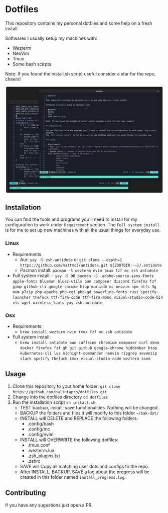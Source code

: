 # Dotfiles

This repository contains my personal dotfiles and some help on a fresh install.

Softwares I usually setup my machines with:

- Wezterm
- NeoVim
- Tmux
- Some bash scirpts

Note: If you found the install.sh script useful consider a star for the repo, cheers!

![preview](https://raw.githubusercontent.com/balintapro/dotfiles/main/preview.png)

## Installation

You can find the tools and programs you'll need to install for my configuration to work under `Requirement` section.
The `Full system install` is for me to set up new machines with all the usual things for everyday use.

### Linux

- Requirements
  - Aur: `yay -S zsh-antidote` or `git clone --depth=1 https://github.com/mattmc3/antidote.git ${ZDOTDIR:-~}/.antidote`
  - Pacman install: `pacman -S wezterm nvim tmux fzf mc zsh antidote`
- Full system install: - `yay -S OR pacman -S 
          adobe-source-sans-fonts
          apple-fonts
          blueman
          bluez-utils
          bun
          composer
          discord
          firefox
          fzf
          gimp
          github-cli
          google-chrome
          htop
          mariadb
          mc
          neovim
          npm
          ntfs-3g
          nvm
          p7zip
          php-apache
          php-cgi
          php-gd
          powerline-fonts
          rust
          spotify-launcher
          thefuck
          ttf-fira-code
          ttf-fira-mono
          visual-studio-code-bin
          vlc
          wget
          wireless_tools
          yay
          zsh-antidote
`

### Osx

- Requirements:
  - `brew install wezterm nvim tmux fzf mc zsh antidote`
- Full system install:
  - `brew install
         antidote
         bun
         caffeine
         chromium
         composer
         curl
         deno
         docker
         firefox
         fzf
         gh
         git
         github
         google-chrome
         hiddenbar
         htop
         kubernetes-cli
         lua
         midnight-commander
         neovim
         ripgrep
         sevenzip
         slack
         spotify
         thefuck
         tmux
         visual-studio-code
         wezterm
         zoom
`

## Usage

1. Clone this repository to your home folder: `git clone https://github.com/balintapro/dotfiles.git`
2. Change into the dotfiles directory `cd dotfiles`
3. Run the installation script `sh install.sh`:
    - TEST backup, install, save functionalities. Nothing will be changed.
    - BACKUP the folders and files it will modify to this folder `~/bak-dot/`
    - INSTALL will DELETE and REPLACE the following folders:
      - .config/bash
      - .config/mc
      - .config/nvim
    - INSTALL will OVERWRITE the following dotfiles:
      - .tmux.conf
      - .wezterm.lua
      - .zsh_plugins.txt
      - .zshrc
    - SAVE will Copy all matching user dots and configs to the repo.
    - After INSTALL, BACKUP, SAVE a log about the progress will be created in this folder named `install_progress.log`.

## Contributing

If you have any sugestions just open a PR.
